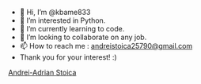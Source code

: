 - 👋 Hi, I’m @kbame833
- 👀 I’m interested in Python.
- 🌱 I’m currently learning to code.
- 💞️ I’m looking to collaborate on any job.
- 📫 How to reach me : andreistoica25790@gmail.com
- Thank you for your interest! :)
<div class="badge-base LI-profile-badge" data-locale="ro_RO" data-size="large" data-theme="dark" data-type="HORIZONTAL" data-vanity="andrei-adrian-stoica-a05182203" data-version="v1"><a class="badge-base__link LI-simple-link" href="https://www.linkedin.com/in/andrei-adrian-stoica-a05182203?trk=profile-badge">Andrei-Adrian Stoica</a></div>
              
<!---
kbame833/kbame833 is a ✨ special ✨ repository because its `README.md` (this file) appears on your GitHub profile.
You can click the Preview link to take a look at your changes.
--->
